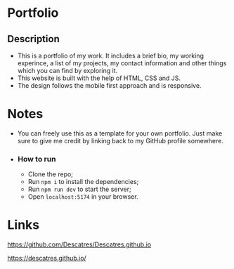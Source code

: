 # Portfolio

## Description

- This is a portfolio of my work. It includes a brief bio, my working experince, a list of my projects, my contact information and other things which you can find by exploring it.
- This website is built with the help of HTML, CSS and JS.
- The design follows the mobile first approach and is responsive.

# Notes

- You can freely use this as a template for your own portfolio. Just make sure to give me credit by linking back to my GitHub profile somewhere.

- ### How to run
  - Clone the repo;
  - Run `npm i` to install the dependencies;
  - Run `npm run dev` to start the server;
  - Open `localhost:5174` in your browser.

# Links

https://github.com/Descatres/Descatres.github.io

https://descatres.github.io/
